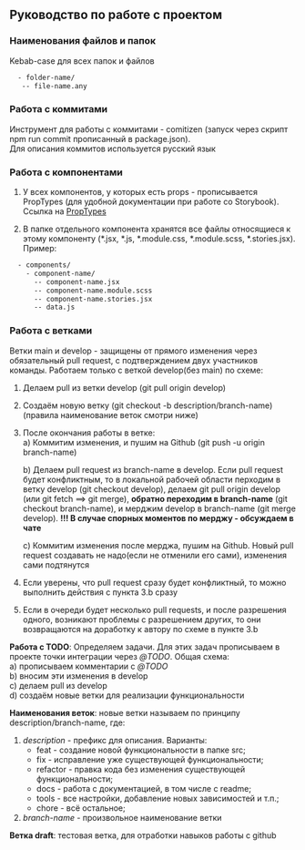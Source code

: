 ## Руководство по работе с проектом

### Наименования файлов и папок

Kebab-case для всех папок и файлов

```bash
  - folder-name/
   -- file-name.any
```

### Работа с коммитами

Инструмент для работы с коммитами - comitizen (запуск через скрипт npm run commit прописанный в package.json).  
Для описания коммитов используется русский язык

### Работа с компонентами

1. У всех компонентов, у которых есть props - прописывается PropTypes (для удобной документации при работе со Storybook). Ссылка на [PropTypes](https://github.com/facebook/prop-types)

2. В папке отдельного компонента хранятся все файлы относящиеся к этому компоненту (\*.jsx, \*.js, \*.module.css, \*.module.scss, \*.stories.jsx). Пример:

```bash
  - components/
    - component-name/
      -- component-name.jsx
      -- component-name.module.scss
      -- component-name.stories.jsx
      -- data.js
```

### Работа с ветками

Ветки main и develop - защищены от прямого изменения через обязательный pull request, с подтверждением двух участников команды. Работаем только с веткой develop(без main) по схеме:

1. Делаем pull из ветки develop (git pull origin develop)

2. Создаём новую ветку (git checkout -b description/branch-name)(правила наименование веток смотри ниже)

3. После окончания работы в ветке:  
   a) Коммитим изменения, и пушим на Github (git push -u origin branch-name)

   b) Делаем pull request из branch-name в develop. Если pull request будет конфликтным, то в локальной рабочей области перходим в ветку develop (git checkout develop), делаем git pull origin develop (или git fetch ==> git merge), **обратно переходим в branch-name** (git checkout branch-name), и мерджим develop в branch-name (git merge develop). **!!! В случае спорных моментов по мерджу - обсуждаем в чате**

   c) Коммитим изменения после мерджа, пушим на Github. Новый pull request создавать не надо(если не отменили его сами), изменения сами подтянутся

4. Если уверены, что pull request сразу будет конфликтный, то можно выполнить действия с пункта 3.b сразу

5. Если в очереди будет несколько pull requests, и после разрешения одного, возникают проблемы с разрешением других, то они возвращаются на доработку к автору по схеме в пункте 3.b

**Работа с TODO**: Определяем задачи. Для этих задач прописываем в проекте точки интеграции через _@TODO_. Общая схема:  
 a) прописываем комментарии с _@TODO_  
 b) вносим эти изменения в develop  
 c) делаем pull из develop  
 d) создаём новые ветки для реализации функциональности

**Наименования веток**: новые ветки называем по принципу description/branch-name, где:

1. _description_ - префикс для описания. Варианты:
   - feat - создание новой функциональности в папке src;
   - fix - исправление уже существующей функциональности;
   - refactor - правка кода без изменения существующей функциональности;
   - docs - работа с документацией, в том числе с readme;
   - tools - все настройки, добавление новых зависимостей и т.п.;
   - chore - всё остальное;
2. _branch-name_ - произвольное наименование ветки

**Ветка draft**: тестовая ветка, для отработки навыков работы с github
